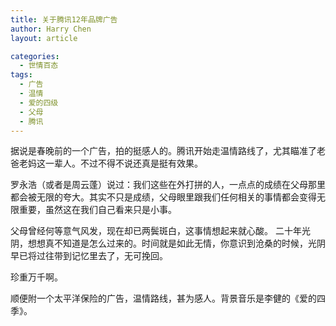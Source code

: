 ```yaml
---
title: 关于腾讯12年品牌广告
author: Harry Chen
layout: article

categories:
  - 世情百态
tags:
  - 广告
  - 温情
  - 爱的四级
  - 父母
  - 腾讯
---
```


  据说是春晚前的一个广告，拍的挺感人的。腾讯开始走温情路线了，尤其瞄准了老爸老妈这一辈人。不过不得不说还真是挺有效果。

  罗永浩（或者是周云蓬）说过：我们这些在外打拼的人，一点点的成绩在父母那里都会被无限的夸大。其实不只是成绩，父母眼里跟我们任何相关的事情都会变得无限重要，虽然这在我们自己看来只是小事。

  父母曾经何等意气风发，现在却已两鬓斑白，这事情想起来就心酸。 二十年光阴，想想真不知道是怎么过来的。时间就是如此无情，你意识到沧桑的时候，光阴早已将过往带到记忆里去了，无可挽回。

  珍重万千啊。

  顺便附一个太平洋保险的广告，温情路线，甚为感人。背景音乐是李健的《爱的四季》。
